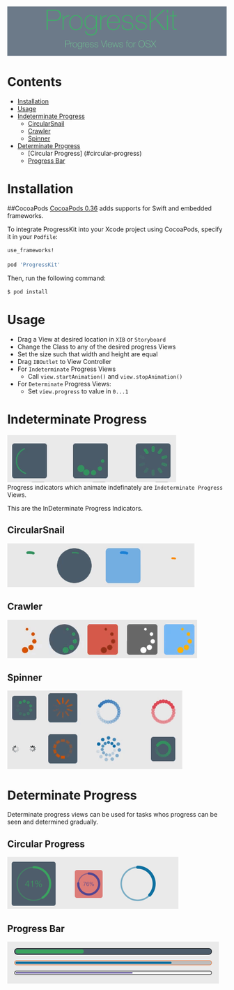 
![Image](/Images/banner.png)


# Contents
- [Installation](#installation)
- [Usage](#usage)
- [Indeterminate Progress](#indeterminate-progress)
  - [CircularSnail](#circularsnail)
  - [Crawler](#crawler)
  - [Spinner](#spinner)
- [Determinate Progress](#determinate-progress)
  - [Circular Progress] (#circular-progress)
  - [Progress Bar](#progress-bar)


# Installation
##CocoaPods
[CocoaPods 0.36](http://cocoapods.org) adds supports for Swift and embedded frameworks.

To integrate ProgressKit into your Xcode project using CocoaPods, specify it in your `Podfile`:

```ruby
use_frameworks!

pod 'ProgressKit'
```

Then, run the following command:

```bash
$ pod install
```
  
# Usage
- Drag  a View at desired location in `XIB` or `Storyboard`
- Change the Class to any of the desired progress Views
- Set the size such that width and height are equal
- Drag `IBOutlet` to View Controller
- For `Indeterminate` Progress Views
  - Call `view.startAnimation()` and `view.stopAnimation()`
- For `Determinate` Progress Views:
  - Set `view.progress` to value in `0...1`
  

# Indeterminate Progress

![Indeterminate](/Images/indeterminate.gif)  
Progress indicators which animate indefinately are `Indeterminate Progress` Views.

This are the InDeterminate Progress Indicators.


## CircularSnail
![CircularSnail](/Images/CircularSnail.gif)

## Crawler
![Crawler](/Images/Crawler.gif)

## Spinner
![Spinner](/Images/Spinner.gif)

# Determinate Progress
Determinate progress views can be used for tasks whos progress can be seen and determined gradually.

## Circular Progress
![Circular Progress](/Images/CircularProgress.png)

## Progress Bar
![Progress Bar](/Images/ProgressBar.png)


